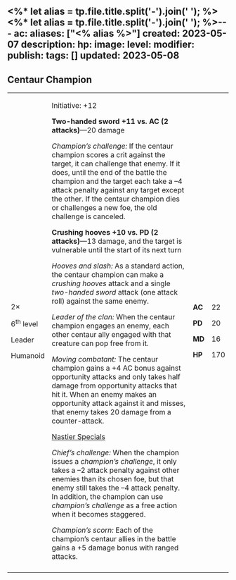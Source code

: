 <%* let alias = tp.file.title.split('-').join(' '); %><%* let alias = tp.file.title.split('-').join(' '); %>---
ac: 
aliases: ["<% alias %>"]
created: 2023-05-07
description: 
hp: 
image: 
level: 
modifier: 
publish: 
tags: []
updated: 2023-05-08
---

## Centaur Champion

<table>
<colgroup>
<col style="width: 16%" />
<col style="width: 71%" />
<col style="width: 5%" />
<col style="width: 6%" />
</colgroup>
<tbody>
<tr class="odd">
<td><p>2×</p>
<p>6<sup>th</sup> level</p>
<p>Leader</p>
<p>Humanoid</p></td>
<td><p>Initiative: +12</p>
<p><strong>Two-handed sword +11 vs. AC (2 attacks)</strong>—20
damage</p>
<p><em>Champion’s challenge:</em> If the centaur champion scores a crit
against the target, it can challenge that enemy. If it does, until the
end of the battle the champion and the target each take a –4 attack
penalty against any target except the other. If the centaur champion
dies or challenges a new foe, the old challenge is canceled.</p>
<p><strong>Crushing hooves +10 vs. PD (2 attacks)</strong>—13 damage,
and the target is vulnerable until the start of its next turn</p>
<p><em>Hooves and slash:</em> As a standard action, the centaur champion
can make a <em>crushing hooves</em> attack and a single <em>two-handed
sword</em> attack (one attack roll) against the same enemy.</p>
<p><em>Leader of the clan:</em> When the centaur champion engages an
enemy, each other centaur ally engaged with that creature can pop free
from it.</p>
<p><em>Moving combatant:</em> The centaur champion gains a +4 AC bonus
against opportunity attacks and only takes half damage from opportunity
attacks that hit it. When an enemy makes an opportunity attack against
it and misses, that enemy takes 20 damage from a counter-attack.</p>
<p><u>Nastier Specials</u></p>
<p><em>Chief’s challenge:</em> When the champion issues a <em>champion’s
challenge</em>, it only takes a –2 attack penalty against other enemies
than its chosen foe, but that enemy still takes the –4 attack penalty.
In addition, the champion can use <em>champion’s challenge</em> as a
free action when it becomes staggered.</p>
<p><em>Champion’s scorn:</em> Each of the champion’s centaur allies in
the battle gains a +5 damage bonus with ranged attacks.</p></td>
<td><p><strong>AC</strong></p>
<p><strong>PD</strong></p>
<p><strong>MD</strong></p>
<p><strong>HP</strong></p></td>
<td><p>22</p>
<p>20</p>
<p>16</p>
<p>170</p></td>
</tr>
<tr class="even">
<td></td>
<td></td>
<td></td>
<td></td>
</tr>
</tbody>
</table>

